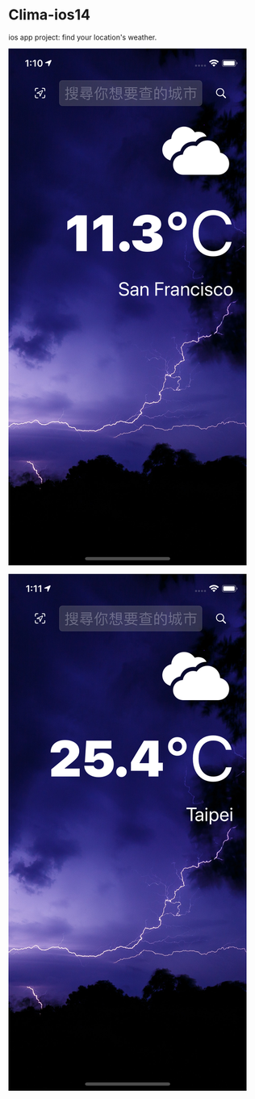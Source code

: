 # Clima-ios14
ios app project: find your location's weather.

![image](https://github.com/appfromape/Clima-ios14/blob/main/image1.png)

![image](https://github.com/appfromape/Clima-ios14/blob/main/image2.png)
